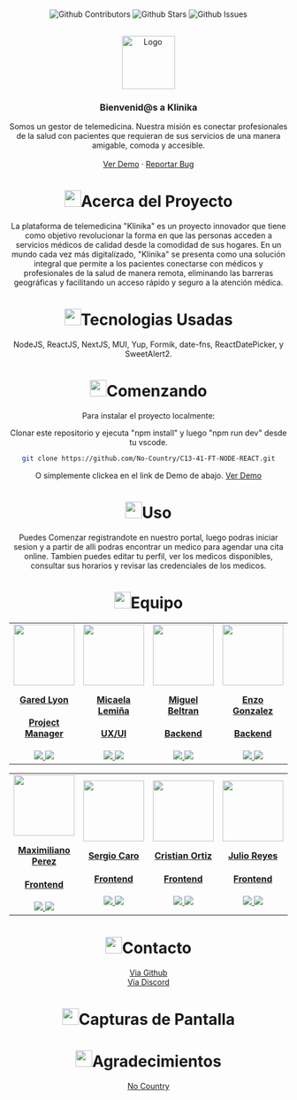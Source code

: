 <br />

<div align="center">

![Github Contributors](https://img.shields.io/github/contributors/No-Country/C13-41-FT-NODE-REACT)
![Github Stars](https://img.shields.io/github/stars/No-Country/C13-41-FT-NODE-REACT)
![Github Issues](https://img.shields.io/github/issues-raw/No-Country/C13-41-FT-NODE-REACT)

<!-- PROJECT LOGO -->
<br />
<div align="center">
  <a href="No-Country/C13-41-FT-NODE-REACT">
    <img src="https://img.icons8.com/emoji/96/hospital-emoji.png" alt="Logo" width="96" height="96">
  </a>

<h3 align="center">Bienvenid@s a Klinika</h3>

  <p align=center">
    Somos un gestor de telemedicina. Nuestra misión es conectar profesionales de la salud con pacientes que requieran de sus servicios de una manera amigable, comoda y accesible.
    <br />
    <br />
    <a href="https://mecharcovz-fe.vercel.app/">Ver Demo</a>
    ·
    <a href="https://github.com/No-Country/C13-41-FT-NODE-REACT/issues">Reportar Bug</a>
  </p>
</div>

<!-- ABOUT THE PROJECT -->

<h1 align="center"> 
<img src="https://media2.giphy.com/media/4ZrRpqbSaWoyZYRoCd/giphy.gif" width="30px">Acerca del Proyecto
</h1>

La plataforma de telemedicina "Klinika" es un proyecto innovador que tiene como objetivo revolucionar la forma en que las personas acceden a servicios médicos de calidad desde la comodidad de sus hogares. En un mundo cada vez más digitalizado, "Klinika" se presenta como una solución integral que permite a los pacientes conectarse con médicos y profesionales de la salud de manera remota, eliminando las barreras geográficas y facilitando un acceso rápido y seguro a la atención médica.

<h1 align="center"> 
<img src="https://media0.giphy.com/media/uhQuegHFqkVYuFMXMQ/giphy.gif" width="30px">Tecnologias Usadas
</h1>

NodeJS, ReactJS, NextJS, MUI, Yup, Formik, date-fns, ReactDatePicker, y SweetAlert2.

<!-- GETTING STARTED -->
<h1 align="center"> 
<img src="https://media1.giphy.com/media/QvpqIQAAl66EfoTJj8/giphy.gif" width="30px">Comenzando
</h1>

Para instalar el proyecto localmente: 

Clonar este repositorio y ejecuta "npm install" y luego "npm run dev" desde tu vscode.
   ```sh
   git clone https://github.com/No-Country/C13-41-FT-NODE-REACT.git
   ```

O simplemente clickea en el link de Demo de abajo. 
<a href="https://mecharcovz-fe.vercel.app/">Ver Demo</a>

<!-- USAGE EXAMPLES -->
<h1 align="center"> 
<img src="https://media4.giphy.com/media/v1.Y2lkPTc5MGI3NjExN2lvcWx2Ynpia3BjYnk3Yzlvdmw1cnBjdHI3cm5uY3QzenM1enNibiZlcD12MV9pbnRlcm5hbF9naWZfYnlfaWQmY3Q9cw/igPDtkfSJZMFwE0LP8/giphy.gif" width="30px">Uso
</h1>

Puedes Comenzar registrandote en nuestro portal, luego podras iniciar sesion y a partir de alli podras encontrar un medico para agendar una cita online. Tambien puedes editar tu perfil, ver los medicos disponibles, consultar sus horarios y revisar las credenciales de los medicos.

<!-- TEAMS -->

<h1 align="center"> 
<img src="https://media1.giphy.com/media/gF2m2JOyGReppog8hU/giphy.gif" width="30px">Equipo
</h1>

<table>
  <tr>
    <td>
      <div align="center">
        <a href="https://github.com/GaredLyon" target="_blank" rel="author">
          <img width="110" src="https://avatars.githubusercontent.com/u/99148932?v=4"/>
        </a>
        <a href="https://github.com/GaredLyon" target="_blank" rel="author">
          <h4 style="margin-top: 1rem;">Gared Lyon</h4>
          <h4 style="margin-top: 1rem;">Project Manager</h4>
        </a>
        <a href="https://github.com/GaredLyon">
          <img src="https://img.shields.io/badge/github-%23121011.svg?&style=for-the-badge&logo=github&logoColor=white"/>
        </a>
        <a href="https://www.linkedin.com/in/gared-lyon-194b21222/">
          <img src="https://img.shields.io/badge/linkedin%20-%230077B5.svg?&style=for-the-badge&logo=linkedin&logoColor=white"/>
        </a>
      </div>
    </td>
    <td>
      <div align="center">
        <a href="https://www.behance.net/micaelalemina" target="_blank" rel="author">
          <img width="110" src="https://mir-s3-cdn-cf.behance.net/user/276/68c7321387255935.642bfb8c90e23.jpg"/>
        </a>
        <a href="https://www.behance.net/micaelalemina" target="_blank" rel="author">
          <h4 style="margin-top: 1rem;">Micaela Lemiña</h4>
          <h4 style="margin-top: 1rem;">UX/UI</h4>
        </a>
        <a href="https://www.behance.net/micaelalemina">
          <img src="https://img.shields.io/badge/behance-%23121011.svg?&style=for-the-badge&logo=behance&logoColor=white"/>
        </a>
        <a href="https://www.linkedin.com/in/micaela-lemi%C3%B1a-6339a3241/">
          <img src="https://img.shields.io/badge/linkedin%20-%230077B5.svg?&style=for-the-badge&logo=linkedin&logoColor=white"/>
        </a>
      </div>
    </td>
        <td>
      <div align="center">
        <a href="https://github.com/miguelbel00" target="_blank" rel="author">
          <img width="110" src="https://avatars.githubusercontent.com/u/55055505?v=4"/>
        </a>
        <a href="https://github.com/miguelbel00" target="_blank" rel="author">
          <h4 style="margin-top: 1rem;">Miguel Beltran</h4>
          <h4 style="margin-top: 1rem;">Backend</h4>
        </a>
        <a href="https://github.com/miguelbel00">
          <img src="https://img.shields.io/badge/github-%23121011.svg?&style=for-the-badge&logo=github&logoColor=white"/>
        </a>
        <a href="https://www.linkedin.com/in/miguelbel00/">
          <img src="https://img.shields.io/badge/linkedin%20-%230077B5.svg?&style=for-the-badge&logo=linkedin&logoColor=white"/>
        </a>
      </div>
    </td>
    <td>
      <div align="center">
        <a href="https://github.com/gitgonlea" target="_blank" rel="author">
          <img width="110" src="https://avatars.githubusercontent.com/u/133410238?v=4"/>
        </a>
        <a href="https://github.com/gitgonlea" target="_blank" rel="author">
          <h4 style="margin-top: 1rem;">Enzo Gonzalez</h4>
          <h4 style="margin-top: 1rem;">Backend</h4>
        </a>
        <a href="https://github.com/gitgonlea">
          <img src="https://img.shields.io/badge/github-%23121011.svg?&style=for-the-badge&logo=github&logoColor=white"/>
        </a>
        <a href="https://www.linkedin.com/in/enzo-gonzalez-97t/">
          <img src="https://img.shields.io/badge/linkedin%20-%230077B5.svg?&style=for-the-badge&logo=linkedin&logoColor=white"/>
        </a>
      </div>
    </td>
  </tr>
</table>

<table>
  <tr>
    <td>
      <div align="center">
        <a href="https://www.linkedin.com/in/maximiliano-leonel-p%C3%A9rez-8846b826a/" target="_blank" rel="author">
          <img width="110" src="https://avatars.githubusercontent.com/u/117213839?v=4"/>
        </a>
        <a href="https://www.linkedin.com/in/maximiliano-leonel-p%C3%A9rez-8846b826a/" target="_blank" rel="author">
          <h4 style="margin-top: 1rem;">Maximiliano Perez</h4>
          <h4 style="margin-top: 1rem;">Frontend</h4>
        </a>
        <a href="https://github.com/MaximilianoLeonel23">
          <img src="https://img.shields.io/badge/github-%23121011.svg?&style=for-the-badge&logo=github&logoColor=white"/>
        </a>
        <a href="https://www.linkedin.com/in/maximiliano-leonel-p%C3%A9rez-8846b826a/">
          <img src="https://img.shields.io/badge/linkedin%20-%230077B5.svg?&style=for-the-badge&logo=linkedin&logoColor=white"/>
        </a>
      </div>
    </td>
    <td>
      <div align="center">
        <a href="https://github.com/scarolayton" target="_blank" rel="author">
          <img width="110" src="https://avatars.githubusercontent.com/u/70069226?v=4"/>
        </a>
        <a href="https://github.com/scarolayton" target="_blank" rel="author">
          <h4 style="margin-top: 1rem;">Sergio Caro</h4>
          <h4 style="margin-top: 1rem;">Frontend</h4>
        </a>
        <a href="https://github.com/scarolayton">
          <img src="https://img.shields.io/badge/github-%23121011.svg?&style=for-the-badge&logo=github&logoColor=white"/>
        </a>
        <a href="https://www.linkedin.com/in/sergio-eduardo-caro-layton-408969228/">
          <img src="https://img.shields.io/badge/linkedin%20-%230077B5.svg?&style=for-the-badge&logo=linkedin&logoColor=white"/>
        </a>
      </div>
    </td>
    <td>
      <div align="center">
        <a href="https://github.com/cric992010" target="_blank" rel="author">
          <img width="110" src="https://avatars.githubusercontent.com/u/40554424?v=4"/>
        </a>
        <a href="https://github.com/cric992010" target="_blank" rel="author">
          <h4 style="margin-top: 1rem;">Cristian Ortiz</h4>
          <h4 style="margin-top: 1rem;">Frontend</h4>
        </a>
        <a href="https://github.com/cric992010">
          <img src="https://img.shields.io/badge/github-%23121011.svg?&style=for-the-badge&logo=github&logoColor=white"/>
        </a>
        <a href="https://www.linkedin.com/in/christian-omar-ortiz-salvador-a12114202/">
          <img src="https://img.shields.io/badge/linkedin%20-%230077B5.svg?&style=for-the-badge&logo=linkedin&logoColor=white"/>
        </a>
      </div>
    </td>
    <td>
      <div align="center">
        <a href="https://github.com/jjrh92" target="_blank" rel="author">
          <img width="110" src="https://avatars.githubusercontent.com/u/48032098"/>
        </a>
        <a href="https://www.linkedin.com/in/jjrh92" target="_blank" rel="author">
          <h4 style="margin-top: 1rem;">Julio Reyes</h4>
          <h4 style="margin-top: 1rem;">Frontend</h4>
        </a>
        <a href="https://github.com/jjrh92">
          <img src="https://img.shields.io/badge/github-%23121011.svg?&style=for-the-badge&logo=github&logoColor=white"/>
        </a>
        <a href="https://www.linkedin.com/in/jjrh92/">
          <img src="https://img.shields.io/badge/linkedin%20-%230077B5.svg?&style=for-the-badge&logo=linkedin&logoColor=white"/>
        </a>
      </div>
    </td>
  </tr>
</table>

<!-- CONTACT -->
<h1 align="center"> 
<img src="https://media3.giphy.com/media/dA9zmG7BCtbauczAQY/giphy.gif" width="30px">Contacto
</h1>

[Via Github](https://github.com/No-Country/C13-41-FT-NODE-REACT)
<br />
[Via Discord](https://discord.gg/Zj2GmPwg)

<!-- Screenshots -->
<h1 align="center"> 
<img src="https://media1.giphy.com/media/xcFJX6T9z2iqiB9Ud9/giphy.gif" width="30px">Capturas de Pantalla
</h1>

<!-- ACKNOWLEDGMENTS -->
<h1 align="center"> 
<img src="https://media1.giphy.com/media/v1.Y2lkPTc5MGI3NjExbXliemQ4NzVmdXRxc3FyM3RjN2F2NzQ5MmRwZnJxa2VrZDBncjhtbiZlcD12MV9pbnRlcm5hbF9naWZfYnlfaWQmY3Q9cw/sa5tk2gi3G1MSmy1vY/giphy.gif" width="30px">Agradecimientos
</h1>

[No Country](https://www.nocountry.tech/)